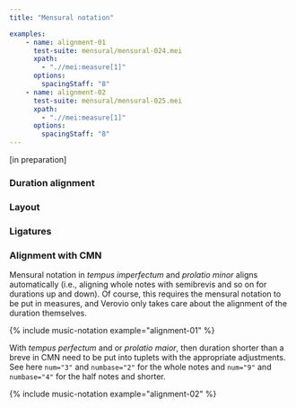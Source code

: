 ```yaml
---
title: "Mensural notation"

examples:
    - name: alignment-01
      test-suite: mensural/mensural-024.mei
      xpath:
        - ".//mei:measure[1]"
      options:
        spacingStaff: "8"
    - name: alignment-02
      test-suite: mensural/mensural-025.mei
      xpath:
        - ".//mei:measure[1]"
      options:
        spacingStaff: "8"
---
```


[in preparation]

### Duration alignment

### Layout

### Ligatures

### Alignment with CMN

Mensural notation in *tempus imperfectum* and *prolatio minor* aligns automatically (i.e., aligning whole notes with semibrevis and so on for durations up and down). Of course, this requires the mensural notation to be put in measures, and Verovio only takes care about the alignment of the duration themselves.

{% include music-notation example="alignment-01" %}

With *tempus perfectum* and or *prolatio maior*, then duration shorter than a breve in CMN need to be put into tuplets with the appropriate adjustments. See here `num="3"` and `numbase="2"` for the whole notes and `num="9"` and `numbase="4"` for the half notes and shorter.

{% include music-notation example="alignment-02" %}
